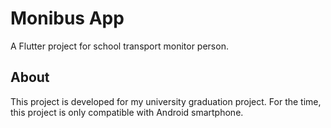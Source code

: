 # Monibus App

A Flutter project for school transport monitor person.

## About

This project is developed for my university graduation project.
For the time, this project is only compatible with Android smartphone.
